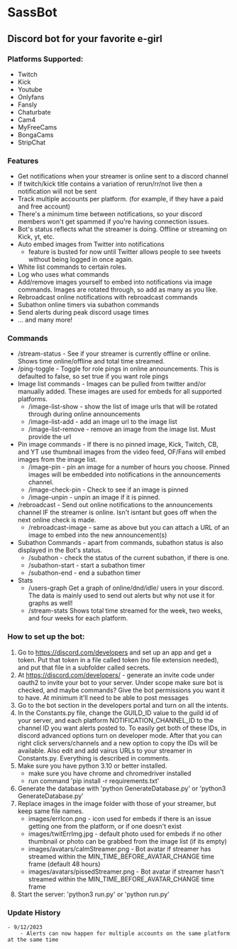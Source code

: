 # SassBot
## Discord bot for your favorite e-girl
### Platforms Supported:
- Twitch
- Kick
- Youtube
- Onlyfans
- Fansly
- Chaturbate
- Cam4
- MyFreeCams
- BongaCams
- StripChat
### Features
- Get notifications when your streamer is online sent to a discord channel
- If twitch/kick title contains a variation of rerun/rr/not live then a notification will not be sent
- Track multiple accounts per platform. (for example, if they have a paid and free account)
- There's a minimum time between notifications, so your discord members won't get spammed if you're having connection issues.
- Bot's status reflects what the streamer is doing. Offline or streaming on Kick, yt, etc.
- Auto embed images from Twitter into notifications
    - feature is busted for now until Twitter allows people to see tweets without being logged in once again.
- White list commands to certain roles.
- Log who uses what commands
- Add/remove images yourself to embed into notifications via image commands. Images are rotated through, so add as many as you like.
- Rebroadcast online notifications with rebroadcast commands
- Subathon online timers via subathon commands
- Send alerts during peak discord usage times
- ... and many more!
### Commands
- /stream-status - See if your streamer is currently offline or online. Shows time online/offline and total time streamed.
- /ping-toggle - Toggle for role pings in online announcements. This is defaulted to false, so set true if you want role pings
- Image list commands - Images can be pulled from twitter and/or manually added. These images are used for embeds for all supported platforms.
    - /image-list-show - show the list of image urls that will be rotated through during online announcements
    - /image-list-add -  add an image url to the image list
    - /image-list-remove -  remove an image from the image list. Must provide the url
- Pin image commands -  If there is no pinned image, Kick, Twitch, CB, and YT use thumbnail images from the video feed, OF/Fans will embed images from the image list. 
    - /image-pin - pin an image for a number of hours you choose. Pinned images will be embedded into notifications in the announcements channel.
    - /image-check-pin  - Check to see if an image is pinned
    - /image-unpin  - unpin an image if it is pinned.
- /rebroadcast - Send out online notifications to the announcements channel IF the streamer is online. Isn't isntant but goes off when the next online check is made.
    - /rebroadcast-image  - same as above but you can attach a URL of an image to embed into the new announcement(s)
- Subathon Commands - apart from commands, subathon status is also displayed in the Bot's status.
    - /subathon - check the status of the current subathon, if there is one.
    - /subathon-start - start a subathon timer
    - /subathon-end - end a subathon timer
- Stats
    - /users-graph Get a graph of online/dnd/idle/ users in your discord. The data is mainly used to send out alerts but why not use it for graphs as well!
    - /stream-stats Shows total time streamed for the week, two weeks, and four weeks for each platform.

### How to set up the bot:

1. Go to https://discord.com/developers and set up an app and get a token. Put that token in a file called token (no file extension needed), and put that file in a subfolder called secrets.
2. At https://discord.com/developers/ - generate an invite code under oauth2 to invite your bot to your server. Under scope make sure bot is checked, and maybe commands?
    Give the bot permissions you want it to have. At minimum it'll need to be able to post messages
3. Go to the bot section in the developers portal and turn on all the intents.
4. In the Constants.py file, change the GUILD_ID value to the guild id of your server, and each platform NOTIFICATION_CHANNEL_ID to the channel ID you want alerts posted to.
    To easily get both of these IDs, in discord advanced options turn on developer mode. After that you can right click servers/channels and a new option to copy the IDs will be available.
    Also edit and add vairus URLs to your streamer in Constants.py. Everything is described in comments.
5. Make sure you have python 3.10 or better installed.
    - make sure you have chrome and chromedriver installed
    - run command 'pip install -r requirements.txt'
6. Generate the database with 'python GenerateDatabase.py' or 'python3 GenerateDatabase.py' 
7. Replace images in the image folder with those of your streamer, but keep same file names.
    - images/errIcon.png - icon used for embeds if there is an issue getting one from the platform, or if one doesn't exist
    - images/twitErrImg.jpg - default photo used for embeds if no other thumbnail or photo can be grabbed from the image list (if its empty)
    - images/avatars/calmStreamer.png - Bot avatar if streamer has streamed within the MIN_TIME_BEFORE_AVATAR_CHANGE time frame (default 48 hours)
    - images/avatars/pissedStreamer.png - Bot avatar if streamer hasn't streamed within the MIN_TIME_BEFORE_AVATAR_CHANGE time frame
8. Start the server: 'python3 run.py' or 'python run.py'

### Update History
    - 9/12/2023
        - Alerts can now happen for multiple accounts on the same platform at the same time
